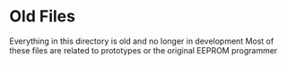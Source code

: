 # Old Files

Everything in this directory is old and no longer in development
Most of these files are related to prototypes or the original EEPROM programmer
